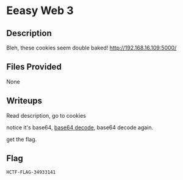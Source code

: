 # Eeasy Web 3

## Description
Bleh, these cookies seem double baked! http://192.168.16.109:5000/

## Files Provided
None

## Writeups
Read description, go to cookies

notice it's base64, [base64 decode](https://www.base64decode.org/), base64 decode again.

get the flag.
## Flag
```
HCTF-FLAG-34933141
```